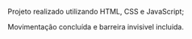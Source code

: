 Projeto realizado utilizando HTML, CSS e JavaScript;

Movimentação concluída e barreira invisivel incluida.
